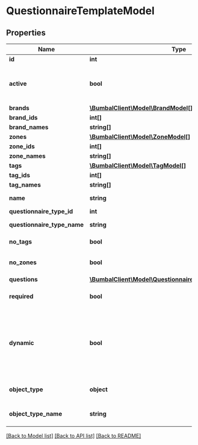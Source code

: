 # QuestionnaireTemplateModel

## Properties
Name | Type | Description | Notes
------------ | ------------- | ------------- | -------------
**id** | **int** | Unique Identifier | [optional] 
**active** | **bool** | if active&#x3D;0: QuestionnaireTemplate has been removed and is no longer visible in any bumbal interface | [optional] 
**brands** | [**\BumbalClient\Model\BrandModel[]**](BrandModel.md) |  | [optional] 
**brand_ids** | **int[]** | Brand ids | [optional] 
**brand_names** | **string[]** | Brand names | [optional] 
**zones** | [**\BumbalClient\Model\ZoneModel[]**](ZoneModel.md) |  | [optional] 
**zone_ids** | **int[]** | Zone ids | [optional] 
**zone_names** | **string[]** | Zone names | [optional] 
**tags** | [**\BumbalClient\Model\TagModel[]**](TagModel.md) |  | [optional] 
**tag_ids** | **int[]** | Tag ids | [optional] 
**tag_names** | **string[]** | Tag names | [optional] 
**name** | **string** | Name of the questionnaire template | [optional] 
**questionnaire_type_id** | **int** | Questionnaire type id | [optional] 
**questionnaire_type_name** | **string** | Name of the questionnaire type | [optional] 
**no_tags** | **bool** | if no_tags&#x3D;1: no tags are used for matching | [optional] 
**no_zones** | **bool** | if no_zones&#x3D;1: no zones are used for matching | [optional] 
**questions** | [**\BumbalClient\Model\QuestionnaireTemplateQuestionModel[]**](QuestionnaireTemplateQuestionModel.md) |  | [optional] 
**required** | **bool** | whetrher the questionnaoire is required to be filled in | [optional] 
**dynamic** | **bool** | whetrher the questionnaoire is dynamic (non-liniar flow for the questions, where the answer to one question could impact the choice of the follow-up question. | [optional] 
**object_type** | **object** | Object type IDs available for this questionnaire | [optional] 
**object_type_name** | **string** | Object type name for the bound object to this questionnaire | [optional] 

[[Back to Model list]](../README.md#documentation-for-models) [[Back to API list]](../README.md#documentation-for-api-endpoints) [[Back to README]](../README.md)


